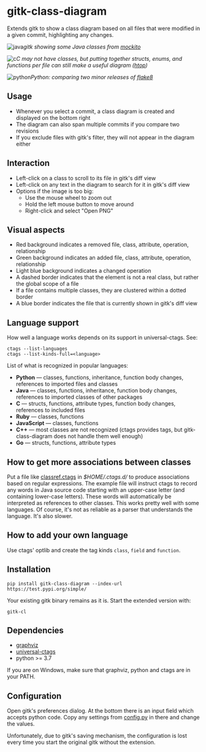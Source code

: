 gitk-class-diagram
==================

Extends gitk to show a class diagram based on all files that were modified in a given commit, highlighting any changes.

![java](https://user-images.githubusercontent.com/1097029/72220334-f22dd580-354f-11ea-8f14-5f70c065972e.png)*gitk showing some Java classes from [mockito](https://github.com/mockito/mockito)*

![c](https://user-images.githubusercontent.com/1097029/72220351-1984a280-3550-11ea-9e0c-552da0af854e.png)*C may not have classes, but putting together structs, enums, and functions per file can still make a useful diagram ([htop](https://github.com/hishamhm/htop))*

![python](https://user-images.githubusercontent.com/1097029/72220353-230e0a80-3550-11ea-8ede-8215c55ae474.png)*Python: comparing two minor releases of [flake8](https://gitlab.com/pycqa/flake8)*

Usage
-----

* Whenever you select a commit, a class diagram is created and displayed on the bottom right
* The diagram can also span multiple commits if you compare two revisions
* If you exclude files with gitk's filter, they will not appear in the diagram either

Interaction
-----------

* Left-click on a class to scroll to its file in gitk's diff view
* Left-click on any text in the diagram to search for it in gitk's diff view
* Options if the image is too big:
  * Use the mouse wheel to zoom out
  * Hold the left mouse button to move around
  * Right-click and select "Open PNG"

Visual aspects
--------------

* Red background indicates a removed file, class, attribute, operation, relationship
* Green background indicates an added file, class, attribute, operation, relationship
* Light blue background indicates a changed operation
* A dashed border indicates that the element is not a real class, but rather the global scope of a file
* If a file contains multiple classes, they are clustered within a dotted border
* A blue border indicates the file that is currently shown in gitk's diff view

Language support
----------------

How well a language works depends on its support in universal-ctags. See:

```
ctags --list-languages
ctags --list-kinds-full=<language>
```

List of what is recognized in popular languages:

* **Python** — classes, functions, inheritance, function body changes, references to imported files and classes
* **Java** — classes, functions, inheritance, function body changes, references to imported classes of other packages
* **C** — structs, functions, attribute types, function body changes, references to included files
* **Ruby** — classes, functions
* **JavaScript** — classes, functions
* **C++** — most classes are not recognized (ctags provides tags, but gitk-class-diagram does not handle them well enough)
* **Go** — structs, functions, attribute types

How to get more associations between classes
--------------------------------------------

Put a file like [classref.ctags](doc/classref.ctags) in *$HOME/.ctags.d/* to produce associations based on regular expressions. The example file will instruct ctags to record any words in Java source code starting with an upper-case letter (and containing lower-case letters). These words will automatically be interpreted as references to other classes. This works pretty well with some languages. Of course, it's not as reliable as a parser that understands the language. It's also slower.

How to add your own language
----------------------------

Use ctags' optlib and create the tag kinds `class`, `field` and `function`.

Installation
------------

```
pip install gitk-class-diagram --index-url https://test.pypi.org/simple/
```

Your existing gitk binary remains as it is. Start the extended version with:

```
gitk-cl
```

Dependencies
------------

* [graphviz](https://www.graphviz.org/)
* [universal-ctags](https://ctags.io/)
* python >= 3.7

If you are on Windows, make sure that graphviz, python and ctags are in your PATH.

Configuration
-------------

Open gitk's preferences dialog. At the bottom there is an input field which accepts python code. Copy any settings from [config.py](classdiff/config.py) in there and change the values.

Unfortunately, due to gitk's saving mechanism, the configuration is lost every time you start the original gitk without the extension.

